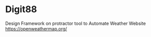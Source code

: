 # Digit88
 Design Framework on protractor tool to Automate Weather Website  https://openweathermap.org/
